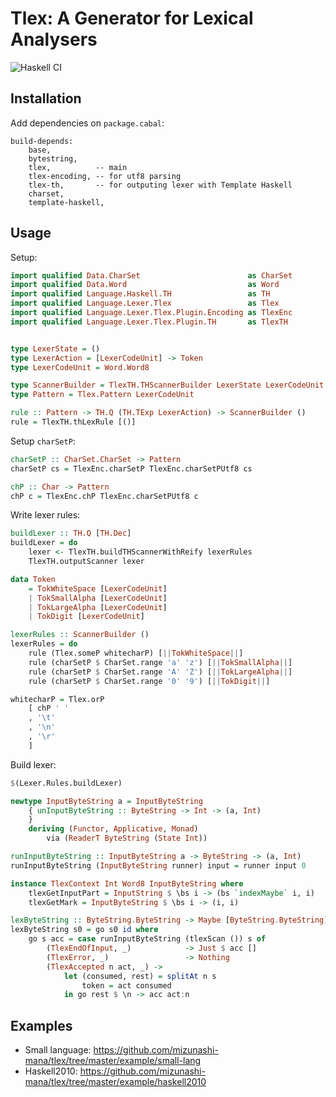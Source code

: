 # Tlex: A Generator for Lexical Analysers

![Haskell CI](https://github.com/mizunashi-mana/tlex/workflows/Haskell%20CI/badge.svg)

## Installation

Add dependencies on `package.cabal`:

```
build-depends:
    base,
    bytestring,
    tlex,          -- main
    tlex-encoding, -- for utf8 parsing
    tlex-th,       -- for outputing lexer with Template Haskell
    charset,
    template-haskell,
```

## Usage

Setup:

```haskell
import qualified Data.CharSet                        as CharSet
import qualified Data.Word                           as Word
import qualified Language.Haskell.TH                 as TH
import qualified Language.Lexer.Tlex                 as Tlex
import qualified Language.Lexer.Tlex.Plugin.Encoding as TlexEnc
import qualified Language.Lexer.Tlex.Plugin.TH       as TlexTH


type LexerState = ()
type LexerAction = [LexerCodeUnit] -> Token
type LexerCodeUnit = Word.Word8

type ScannerBuilder = TlexTH.THScannerBuilder LexerState LexerCodeUnit LexerAction
type Pattern = Tlex.Pattern LexerCodeUnit

rule :: Pattern -> TH.Q (TH.TExp LexerAction) -> ScannerBuilder ()
rule = TlexTH.thLexRule [()]
```

Setup `charSetP`:

```haskell
charSetP :: CharSet.CharSet -> Pattern
charSetP cs = TlexEnc.charSetP TlexEnc.charSetPUtf8 cs

chP :: Char -> Pattern
chP c = TlexEnc.chP TlexEnc.charSetPUtf8 c
```

Write lexer rules:

```haskell
buildLexer :: TH.Q [TH.Dec]
buildLexer = do
    lexer <- TlexTH.buildTHScannerWithReify lexerRules
    TlexTH.outputScanner lexer

data Token
    = TokWhiteSpace [LexerCodeUnit]
    | TokSmallAlpha [LexerCodeUnit]
    | TokLargeAlpha [LexerCodeUnit]
    | TokDigit [LexerCodeUnit]

lexerRules :: ScannerBuilder ()
lexerRules = do
    rule (Tlex.someP whitecharP) [||TokWhiteSpace||]
    rule (charSetP $ CharSet.range 'a' 'z') [||TokSmallAlpha||]
    rule (charSetP $ CharSet.range 'A' 'Z') [||TokLargeAlpha||]
    rule (charSetP $ CharSet.range '0' '9') [||TokDigit||]

whitecharP = Tlex.orP
    [ chP ' '
    , '\t'
    , '\n'
    , '\r'
    ]
```

Build lexer:

```haskell
$(Lexer.Rules.buildLexer)

newtype InputByteString a = InputByteString
    { unInputByteString :: ByteString -> Int -> (a, Int)
    }
    deriving (Functor, Applicative, Monad)
        via (ReaderT ByteString (State Int))

runInputByteString :: InputByteString a -> ByteString -> (a, Int)
runInputByteString (InputByteString runner) input = runner input 0

instance TlexContext Int Word8 InputByteString where
    tlexGetInputPart = InputString $ \bs i -> (bs `indexMaybe` i, i)
    tlexGetMark = InputByteString $ \bs i -> (i, i)

lexByteString :: ByteString.ByteString -> Maybe [ByteString.ByteString]
lexByteString s0 = go s0 id where
    go s acc = case runInputByteString (tlexScan ()) s of
        (TlexEndOfInput, _)            -> Just $ acc []
        (TlexError, _)                 -> Nothing
        (TlexAccepted n act, _) ->
            let (consumed, rest) = splitAt n s
                token = act consumed
            in go rest $ \n -> acc act:n
```

## Examples

* Small language: https://github.com/mizunashi-mana/tlex/tree/master/example/small-lang
* Haskell2010: https://github.com/mizunashi-mana/tlex/tree/master/example/haskell2010
